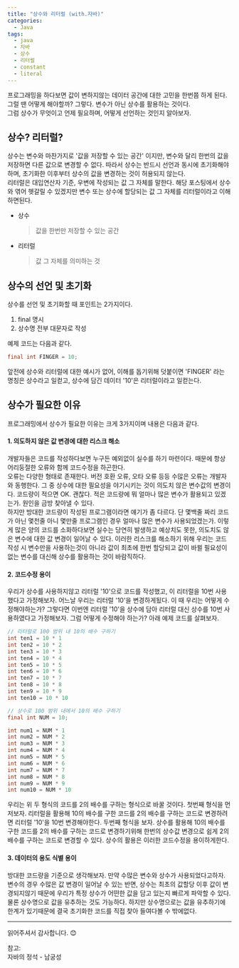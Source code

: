 ```yaml
---
title: "상수와 리터럴 (with.자바)"
categories:
  - Java
tags:
  - java
  - 자바
  - 상수
  - 리터럴
  - constant
  - literal
---
```


프로그래밍을 하다보면 값이 변하지않는 데이터 공간에 대한 고민을 한번쯤 하게 된다. 그럴 땐 어떻게 해야할까? 그렇다. 변수가 아닌 상수를 활용하는 것이다.  
그럼 상수가 무엇이고 언제 필요하며, 어떻게 선언하는 것인지 알아보자.

## 상수? 리터럴?
상수는 변수와 마찬가지로 '값을 저장할 수 있는 공간' 이지만, 변수와 달리 한번의 값을 저장하면 다른 값으로 변경할 수 없다. 따라서 상수는 반드시 선언과 동시에 초기화해야 하며, 초기화한 이후부터 상수의 값을 변경하는 것이 허용되지 않는다.  
리터럴은 대입연산자 기준, 우변에 작성되는 값 그 자체를 말한다. 해당 포스팅에서 상수와 엮어 헷갈릴 수 있겠지만 변수 또는 상수에 할당되는 값 그 자체를 리터럴이라고 이해하면된다.

- 상수
    >값을 한번만 저장할 수 있는 공간
- 리터럴
    >값 그 자체를 의미하는 것

## 상수의 선언 및 초기화
상수를 선언 및 초기화할 때 포인트는 2가지이다.
1. final 명시
2. 상수명 전부 대문자로 작성

예제 코드는 다음과 같다.
```java
final int FINGER = 10;
```

앞전에 상수와 리터럴에 대한 예시가 없어, 이해를 돕기위해 덧붙이면 'FINGER' 라는 명칭은 상수라고 일컫고, 상수에 담긴 데이터 '10'은 리터럴이라고 일컫는다.

## 상수가 필요한 이유
프로그래밍에서 상수가 필요한 이유는 크게 3가지이며 내용은 다음과 같다.

#### 1. 의도하지 않은 값 변경에 대한 리스크 해소
개발자들은 코드를 작성하다보면 누구든 예외없이 실수를 하기 마련이다. 때문에 항상 어리둥절한 오류와 함께 코드수정을 하곤한다.  
오류는 다양한 형태로 존재한다. 버전 호환 오류, 오타 오류 등등 수많은 오류는 개발자와 동행한다. 그 중 상수에 대한 필요성을 야기시키는 것이 의도치 않은 변수값의 변경이다.
코드량이 적으면 OK. 괜찮다. 적은 코드량에 뭐 얼마나 많은 변수가 활용되고 있겠는가. 원인을 금방 찾아낼 수 있다.  
하지만 방대한 코드량이 작성된 프로그램이라면 얘기가 좀 다르다. 단 몇백줄 짜리 코드가 아닌 몇천줄 아니 몇만줄 프로그램인 경우 얼마나 많은 변수가 사용되었겠는가. 이렇게 많은 양의 코드를 소화하다보면 실수는 당연히 발생하고 예상치도 못한, 의도치도 않은 변수에 대한 값 변경이 일어날 수 있다. 이러한 리스크를 해소하기 위해 우리는 코드 작성 시 변수만을 사용하는것이 아니라 값이 최초에 한번 할당되고 값이 바뀔 필요성이 없는 변수를 대신해 상수를 활용하는 것이 바람직하다.

#### 2. 코드수정 용이
우리가 상수를 사용하지않고 리터럴 '10'으로 코드를 작성했고, 이 리터럴을 10번 사용했다고 가정해보자. 어느날 우리는 리터럴 '10'을 변경하게됬다. 이 때 우리는 어떻게 수정해야하는가? 
그렇다면 이번엔 리터럴 '10'을 상수에 담아 리터럴 대신 상수를 10번 사용하였다고 가정해보자. 그럼 어떻게 수정해야 하는가? 아래 예제 코드를 살펴보자.
```java
// 리터럴로 100 범위 내 10의 배수 구하기
int ten1 = 10 * 1
int ten2 = 10 * 2
int ten3 = 10 * 3
int ten4 = 10 * 4
int ten5 = 10 * 5
int ten6 = 10 * 6
int ten7 = 10 * 7
int ten8 = 10 * 8
int ten9 = 10 * 9
int ten10 = 10 * 10

// 상수로 100 범위 내에서 10의 배수 구하기
final int NUM = 10;

int num1 = NUM * 1
int num2 = NUM * 2
int num3 = NUM * 3
int num4 = NUM * 4
int num5 = NUM * 5
int num6 = NUM * 6
int num7 = NUM * 7
int num8 = NUM * 8
int num9 = NUM * 9
int num10 = NUM * 10
```

우리는 위 두 형식의 코드를 2의 배수를 구하는 형식으로 바꿀 것이다. 첫번째 형식을 먼저보자. 리터럴을 활용해 10의 배수를 구한 코드를 2의 배수를 구하는 코드로 변경하려면 리터럴 '10'을 10번 변경해야한다. 두번째 형식을 보자. 상수를 활용해 10의 배수를 구한 코드를 2의 배수를 구하는 코드로 변경하기위해 한번의 상수값 변경으로 쉽게 2의 배수를 구하는 코드로 변경할 수 있다. 상수의 활용은 이러한 코드수정을 용이하게한다.

#### 3. 데이터의 용도 식별 용이
방대한 코드량을 기준으로 생각해보자. 만약 수많은 변수와 상수가 사용되었다고하자. 변수의 경우 수많은 값 변경이 일어날 수 있는 반면, 상수는 최초의 값할당 이후 값이 변경되지않기 때문에 우리가 특정 상수가 어떤한 값을 담고 있는지 빠르게 파악할 수 있다. 물론 상수명으로 값을 유추하는 것도 가능하다. 하지만 상수명으로는 값을 유추하기에 한계가 있기때문에 결국 초기화한 코드를 직접 찾아 들여다볼 수 밖에없다.

* * *

읽어주셔서 감사합니다. 😊

참고:  
자바의 정석 - 남궁성